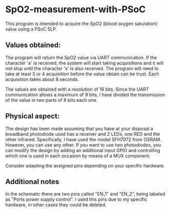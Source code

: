 # SpO2-measurement-with-PSoC
This program is intended to acquire the SpO2 (blood oxygen saturation) value using a PSoC 5LP. 

## Values obtained:

The program will return the SpO2 value via UART communication. If the character 'a' is received, the system will start taking acquisitions and it will not stop until the character 's' is also received. The program will need to take at least 3 or 4 acquisition before the value obtain can be trust. Each acquisition takes about 8 seconds.

The values are obtained with a resolution of 16 bits. Since the UART communication allows a maximum of 9 bits, I have divided the transmission of the value in two parts of 8 bits each one.

## Physical aspect:

The design has been made assuming that you have at your disposal a broadband photodiode used has a receiver and 2 LEDs, one RED and the other infrared.  Specifically, I have used the model SFH7072 from OSRAM. However, you can use any other. If you want to use two photodiodes, you can modify the design by adding an additional input GPIO and controlling which one is used in each occasion by means of a MUX component.

Consider adapting the assigned pins depending on your specific hardware.

## Additional notes

In the schematic there are two pins called "EN_1" and "EN_2", being labeled as "Ports power supply control". I used this pins due to my specific hardware, in other cases they could be deleted.
